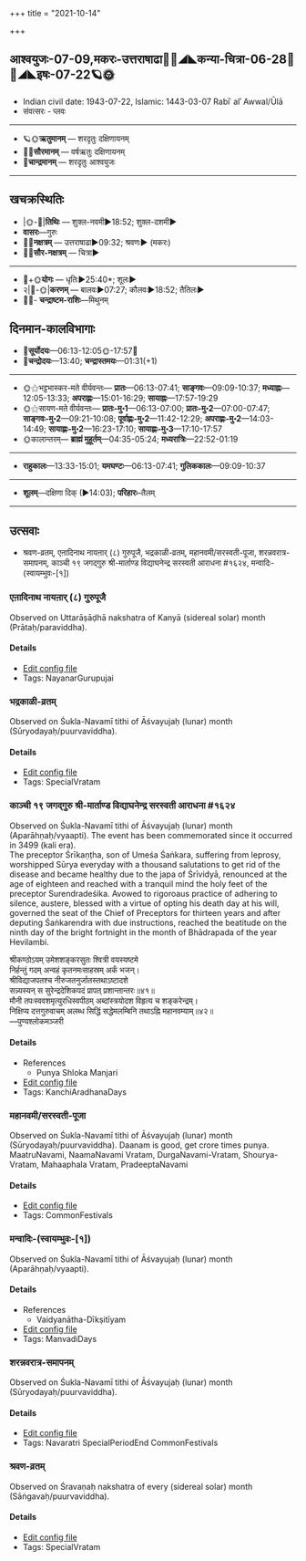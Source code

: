 +++
title = "2021-10-14"

+++
## आश्वयुजः-07-09,मकरः-उत्तराषाढा🌛🌌◢◣कन्या-चित्रा-06-28🌌🌞◢◣इषः-07-22🪐🌞
- Indian civil date: 1943-07-22, Islamic: 1443-03-07 Rabīʿ alʾ Awwal/Ūlā
- संवत्सरः - प्लवः
___________________
- 🪐🌞**ऋतुमानम्** — शरदृतुः दक्षिणायनम्
- 🌌🌞**सौरमानम्** — वर्षऋतुः दक्षिणायनम्
- 🌛**चान्द्रमानम्** — शरदृतुः आश्वयुजः
___________________


## खचक्रस्थितिः
- |🌞-🌛|**तिथिः** — शुक्ल-नवमी►18:52; शुक्ल-दशमी►  
- **वासरः**—गुरुः  
- 🌌🌛**नक्षत्रम्** — उत्तराषाढा►09:32; श्रवणः► (मकरः)  
- 🌌🌞**सौर-नक्षत्रम्** — चित्रा►  
___________________
- 🌛+🌞**योगः** — धृतिः►25:40*; शूलः►  
- २|🌛-🌞|**करणम्** — बालवः►07:27; कौलवः►18:52; तैतिलः►  
- 🌌🌛- **चन्द्राष्टम-राशिः**—मिथुनम्  


## दिनमान-कालविभागाः
- 🌅**सूर्योदयः**—06:13-12:05🌞️-17:57🌇  
- 🌛**चन्द्रोदयः**—13:40; **चन्द्रास्तमयः**—01:31(+1)  
___________________
- 🌞⚝भट्टभास्कर-मते वीर्यवन्तः— **प्रातः**—06:13-07:41; **साङ्गवः**—09:09-10:37; **मध्याह्नः**—12:05-13:33; **अपराह्णः**—15:01-16:29; **सायाह्नः**—17:57-19:29  
- 🌞⚝सायण-मते वीर्यवन्तः— **प्रातः-मु॰1**—06:13-07:00; **प्रातः-मु॰2**—07:00-07:47; **साङ्गवः-मु॰2**—09:21-10:08; **पूर्वाह्णः-मु॰2**—11:42-12:29; **अपराह्णः-मु॰2**—14:03-14:49; **सायाह्णः-मु॰2**—16:23-17:10; **सायाह्णः-मु॰3**—17:10-17:57  
- 🌞कालान्तरम्— **ब्राह्मं मुहूर्तम्**—04:35-05:24; **मध्यरात्रिः**—22:52-01:19  
___________________
- **राहुकालः**—13:33-15:01; **यमघण्टः**—06:13-07:41; **गुलिककालः**—09:09-10:37  
___________________
- **शूलम्**—दक्षिणा दिक् (►14:03); **परिहारः**–तैलम्  
___________________

## उत्सवाः
- श्रवण-व्रतम्, एऩादिनाथ नायऩार् (८) गुरुपूजै, भद्रकाळी-व्रतम्, महानवमी/सरस्वती-पूजा, शरन्नवरात्र-समापनम्, काञ्ची १९ जगद्गुरु श्री-मार्ताण्ड विद्याघनेन्द्र सरस्वती आराधना #१६२४, मन्वादिः-(स्वायम्भुवः-[१])
### एऩादिनाथ नायऩार् (८) गुरुपूजै

Observed on Uttarāṣāḍhā nakshatra of Kanyā (sidereal solar) month (Prātaḥ/paraviddha). 

#### Details
- [Edit config file](https://github.com/jyotisham/adyatithi/tree/master/mahApuruSha/nAyanAr/sidereal_solar_month/nakshatra/06/21/En2AdinAtha%20nAyan2Ar%20%288%29%20gurupUjai.toml)
- Tags: NayanarGurupujai


### भद्रकाळी-व्रतम्

Observed on Śukla-Navamī tithi of Āśvayujaḥ (lunar) month (Sūryodayaḥ/puurvaviddha). 

#### Details
- [Edit config file](https://github.com/jyotisham/adyatithi/tree/master/devatA/shakti/lunar_month/tithi/07/09/bhadrakALI-vratam.toml)
- Tags: SpecialVratam


### काञ्ची १९ जगद्गुरु श्री-मार्ताण्ड विद्याघनेन्द्र सरस्वती आराधना #१६२४

Observed on Śukla-Navamī tithi of Āśvayujaḥ (lunar) month (Aparāhṇaḥ/vyaapti). The event has been commemorated since it occurred in 3499 (kali era).  
The preceptor Śrīkaṇṭha, son of Umeśa Śaṅkara, suffering from leprosy, worshipped Sūrya everyday with a thousand salutations to get rid of the disease and became healthy due to the japa of Śrīvidyā, renounced at the age of eighteen and reached with a tranquil mind the holy feet of the preceptor Surendradeśika. Avowed to rigoroaus practice of adhering to silence, austere, blessed with a virtue of opting his death day at his will, governed the seat of the Chief of Preceptors for thirteen years and after deputing Śaṅkarendra with due instructions, reached the beatitude on the ninth day of the bright fortnight in the month of Bhādrapada of the year Hevilambi.

श्रीकण्ठोऽयम् उमेशशङ्करसुतः श्वित्री वयस्यष्टमे  
निर्हन्तुं गदम् अन्वहं कृतनमःसाहस्रम् अर्कं भजन्।  
श्रीविद्याजपतश्च नीरुजतनुर्जातस्तथाऽष्टादशे  
सन्न्यस्यन् स सुरेन्द्रदेशिकपदं प्रापत् प्रशान्तान्तरः॥४१॥  
मौनी तपःस्ववशमृत्युरधिस्वपीठम् अब्दांस्त्रयोदश विहृत्य च शङ्करेन्द्रम्।  
निक्षिप्य दत्तगुरुवाचम् अलब्ध सिद्धिं सद्धेमलम्बिनि तथाऽह्नि महानवम्याम्॥४२॥  
—पुण्यश्लोकमञ्जरी



#### Details
- References
  - Punya Shloka Manjari
- [Edit config file](https://github.com/jyotisham/adyatithi/tree/master/mahApuruSha/kAnchI-maTha/lunar_month/tithi/07/09/kAJcI%2019%20jagadguru%20zrI~mArtANDa%20vidyAghanEndra%20sarasvatI%20ArAdhanA.toml)
- Tags: KanchiAradhanaDays


### महानवमी/सरस्वती-पूजा

Observed on Śukla-Navamī tithi of Āśvayujaḥ (lunar) month (Sūryodayaḥ/puurvaviddha). Daanam is good, get crore times punya.
MaatruNavami, NaamaNavami Vratam, DurgaNavami-Vratam, Shourya-Vratam, Mahaaphala Vratam, PradeeptaNavami

#### Details
- [Edit config file](https://github.com/jyotisham/adyatithi/tree/master/general/lunar_month/tithi/07/09/mahAnavamI%20or%20sarasvatI-pUjA.toml)
- Tags: CommonFestivals


### मन्वादिः-(स्वायम्भुवः-[१])

Observed on Śukla-Navamī tithi of Āśvayujaḥ (lunar) month (Aparāhṇaḥ/vyaapti). 

#### Details
- References
  - Vaidyanātha-Dīkṣitīyam
- [Edit config file](https://github.com/jyotisham/adyatithi/tree/master/time_focus/yugAdiH/lunar_month/tithi/07/09/manvAdiH~%28svAyambhuvaH~%5B1%5D%29.toml)
- Tags: ManvadiDays


### शरन्नवरात्र-समापनम्

Observed on Śukla-Navamī tithi of Āśvayujaḥ (lunar) month (Sūryodayaḥ/puurvaviddha). 

#### Details
- [Edit config file](https://github.com/jyotisham/adyatithi/tree/master/general/lunar_month/tithi/07/09/zarannavarAtra-samApanam.toml)
- Tags: Navaratri SpecialPeriodEnd CommonFestivals


### श्रवण-व्रतम्

Observed on Śravaṇaḥ nakshatra of every (sidereal solar) month (Sāṅgavaḥ/puurvaviddha). 

#### Details
- [Edit config file](https://github.com/jyotisham/adyatithi/tree/master/general/sidereal_solar_month/nakshatra/00/22/zravaNa-vratam.toml)
- Tags: SpecialVratam


